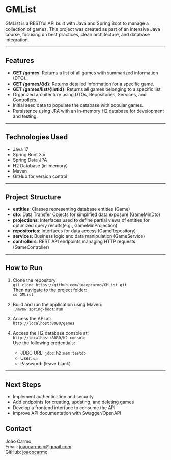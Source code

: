 # GMList

GMList is a RESTful API built with Java and Spring Boot to manage a collection of games. This project was created as part of an intensive Java course, focusing on best practices, clean architecture, and database integration.

---

## Features

- **GET /games**: Returns a list of all games with summarized information (DTO).
- **GET /games/{id}**: Returns detailed information for a specific game.
- **GET /games/list/{listId}**: Returns all games belonging to a specific list.
- Organized architecture using DTOs, Repositories, Services, and Controllers.
- Initial seed data to populate the database with popular games.
- Persistence using JPA with an in-memory H2 database for development and testing.


---

## Technologies Used

- Java 17  
- Spring Boot 3.x  
- Spring Data JPA  
- H2 Database (in-memory)  
- Maven  
- GitHub for version control

---

## Project Structure

- **entities**: Classes representing database entities (Game)  
- **dto**: Data Transfer Objects for simplified data exposure (GameMinDto)
- **projections**: Interfaces used to define partial views of entities for optimized query results(e.g., GameMinProjection)
- **repositories**: Interfaces for data access (GameRepository)  
- **services**: Business logic and data manipulation (GameService)  
- **controllers**: REST API endpoints managing HTTP requests (GameController)  

---

## How to Run

1. Clone the repository:  
   `git clone https://github.com/joaopcarmo/GMList.git`  
   Then navigate to the project folder:  
   `cd GMList`

2. Build and run the application using Maven:  
   `./mvnw spring-boot:run`

3. Access the API at:  
   `http://localhost:8080/games`

4. Access the H2 database console at:  
   `http://localhost:8080/h2-console`  
   Use the following credentials:  
   - JDBC URL: `jdbc:h2:mem:testdb`  
   - User: `sa`  
   - Password: (leave blank)

---

## Next Steps

- Implement authentication and security  
- Add endpoints for creating, updating, and deleting games  
- Develop a frontend interface to consume the API  
- Improve API documentation with Swagger/OpenAPI  


## Contact

João Carmo  
Email: joaocarmolp@gmail.com  
GitHub: [joaopcarmo](https://github.com/joaopcarmo)

